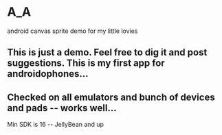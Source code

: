 # A_A
android canvas sprite demo for my little lovies

## This is just a demo. Feel free to dig it and post suggestions. This is my first app for androidophones...
## Checked on all emulators and bunch of devices and pads -- works well...

Min SDK is 16 -- JellyBean and up

